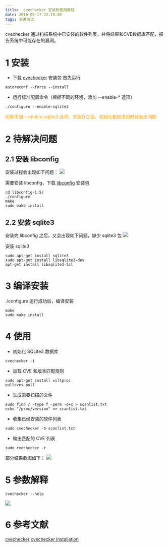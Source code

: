 ```yaml
---
title:  cvechecker 安装和使用教程
date: 2016-06-17 22:10:30
tags: 渗透测试
---
```

cvechecker 通过扫描系统中已安装的软件列表，并将结果和CVE数据库匹配，报告系统中可能存在的漏洞。

# 1 安装
- 下载 [cvechecker](https://github.com/sjvermeu/cvechecker) 安装包
首先运行
```
autoreconf --force --install
```

- 运行标准配置命令（根据不同的环境，添加 --enable-*  选项）
 ```
 ./configure --enable-sqlite3
 ```
<font color="orange">如果不加 --enable-sqlite3 选项，安装好之后，初始化数据库的时候会出问题</font>
# 2 待解决问题
## 2.1 安装 libconfig
安装过程会出现如下问题：
![](https://ww2.sinaimg.cn/large/005CA6ZCjw1f5582ge5icj30k107qadf.jpg)

需要安装 libconfig，下载 [libconfig](http://www.hyperrealm.com/libconfig/libconfig-1.5.tar.gz
) 安装包

```
cd libconfig-1.5/
./configure
make
sudo make install
```
## 2.2 安装 sqlite3
安装完 libconfig 之后，又会出现如下问题，缺少 sqlite3 包
![](https://ww2.sinaimg.cn/large/005CA6ZCgw1f558grmtpsj30k305ognw.jpg)

安装 sqlite3 
```
sudo apt-get install sqlite3
sudo apt-get install libsqlite3-dev
apt-get install libsqlite3-tcl
```

# 3 编译安装
./configure 运行成功后，编译安装

```
make
sudo make install
```

# 4 使用
- 初始化 SQLite3 数据库
 ```
 cvechecker -i
 ```
- 加载 CVE 和版本匹配规则
 ```
 sudo apt-get install xsltproc
 pullcves pull
 ```
- 生成需要扫描的文件
 ```
 sudo find / -type f -perm -o+x > scanlist.txt
 echo "/proc/version" >> scanlist.txt
 ```
- 收集已经安装的软件列表
 ```
 sudo cvechecker -b scanlist.txt
 ```
- 输出匹配的 CVE 列表
 ```
 sudo cvechecker -r
 ```
部分结果截图如下：
![](https://ww1.sinaimg.cn/large/005CA6ZCjw1f55g7yrl64j30i80a8432.jpg)

# 5 参数解释
```
cvechecker --help
```
![](https://ww3.sinaimg.cn/large/005CA6ZCjw1f55gdhdxjnj30jx0ce44b.jpg)
# 6 参考文献
[cvechecker](https://github.com/sjvermeu/cvechecker)
[cvechecker Installation](https://github.com/sjvermeu/cvechecker/wiki/Installation)
